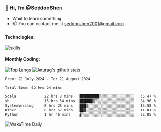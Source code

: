 ### 👋 Hi, I’m @SeddonShen
- Want to learn something.
- 📫 You can contact me at seddonshen2001@gmail.com

#### Technologies:

![skills](https://skillicons.dev/icons?i=scala,js,html,css,bootstrap,jquery,c,cpp,cloudflare,django,docker,flask,git,github,githubactions,linux,latex,mysql,nodejs,ps,php,pr,py,raspberrypi,redis,unreal,v,vscode,vue,bash)

#### Monthly Coding:
[![Top Langs](https://github-readme-stats.vercel.app/api/top-langs?username=seddonshen&show_icons=true&locale=en&layout=compact&hide=html&langs_count=8)](https://github.com/SeddonShen/)
[![Anurag's github stats](https://github-readme-stats.vercel.app/api?username=SeddonShen&count_private=true&show_icons=true)](https://github.com/anuraghazra/github-readme-stats)
<!--START_SECTION:waka-->

```txt
From: 22 July 2024 - To: 21 August 2024

Total Time: 62 hrs 24 mins

Scala             22 hrs 8 mins   █████████░░░░░░░░░░░░░░░░   35.47 %
sh                15 hrs 34 mins  ██████▒░░░░░░░░░░░░░░░░░░   24.96 %
SystemVerilog     8 hrs 28 mins   ███▒░░░░░░░░░░░░░░░░░░░░░   13.58 %
Other             6 hrs 52 mins   ██▓░░░░░░░░░░░░░░░░░░░░░░   11.01 %
Python            1 hr 46 mins    ▓░░░░░░░░░░░░░░░░░░░░░░░░   02.85 %
```

<!--END_SECTION:waka-->

![WakaTime Daily](https://wakatime.com/share/@seddon2001/61a7e342-5f12-4fea-bf92-1fac161e97d6.svg)
<!---
SeddonShen/SeddonShen is a ✨ special ✨ repository because its `README.md` (this file) appears on your GitHub profile.
You can click the Preview link to take a look at your changes.
--->
